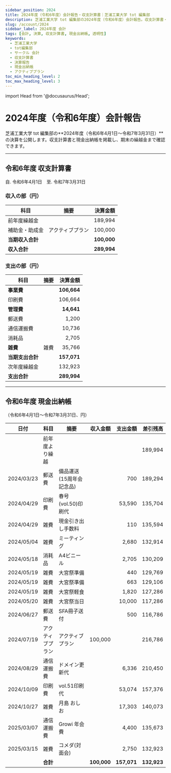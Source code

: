 ```yaml
---
sidebar_position: 2024
title: 2024年度（令和6年度）会計報告・収支計算書｜芝浦工業大学 tot 編集部
description: 芝浦工業大学 tot 編集部の2024年度（令和6年度）会計報告。収支計算書・現金出納帳・事業費内訳・期末繰越の詳細を公開。
slug: /account/2024
sidebar_label: 2024年度 会計
tags: [会計, 決算, 収支計算書, 現金出納帳, 透明性]
keywords:
  - 芝浦工業大学
  - tot編集部
  - サークル 会計
  - 収支計算書
  - 決算報告
  - 現金出納帳
  - アクティブプラン
toc_min_heading_level: 2
toc_max_heading_level: 3
---
```


import Head from '@docusaurus/Head';

<Head>
  <link rel="canonical" href="https://tot-book.vercel.app/docs/account/2024" />
  <script type="application/ld+json">
    {JSON.stringify({
      "@context": "https://schema.org",
      "@type": "Report",
      "name": "2024年度（令和6年度）会計報告・収支計算書｜芝浦工業大学 tot 編集部",
      "description": "芝浦工業大学 tot 編集部の2024年度（令和6年度）会計報告。収支計算書・現金出納帳・事業費内訳・期末繰越の詳細を公開。",
      "inLanguage": "ja",
      "datePublished": "2025-03-31",
      "dateModified": "2025-03-31",
      "url": "https://tot-book.vercel.app/docs/account/2024",
      "image": "https://tot-book.vercel.app/img/og/og-2024-finance.png",
      "publisher": {
        "@type": "Organization",
        "name": "芝浦工業大学 tot 編集部",
        "url": "https://tot-book.vercel.app/",
        "logo": {
          "@type": "ImageObject",
          "url": "https://tot-book.vercel.app/img/logo.png"
        }
      },
      "about": [
        {"@type": "Thing", "name": "会計報告"},
        {"@type": "Thing", "name": "収支計算書"},
        {"@type": "Thing", "name": "現金出納帳"}
      ],
      "isPartOf": {"@type": "CreativeWorkSeries", "name": "活動記録・会計"}
    })}
  </script>
</Head>

# 2024年度（令和6年度）会計報告

芝浦工業大学 tot 編集部の**2024年度（令和6年4月1日〜令和7年3月31日）**の決算を公開します。収支計算書と現金出納帳を掲載し、期末の繰越金まで確認できます。

---

## 令和6年度 収支計算書  
自. 令和6年4月1日　至. 令和7年3月31日

### 収入の部（円）

| 科目             | 摘要             |   決算金額 |
| ---------------- | ---------------- | ---------: |
| 前年度繰越金     |                  |    189,994 |
| 補助金・助成金   | アクティブプラン |    100,000 |
| **当期収入合計** |                  | **100,000** |
| **収入合計**     |                  | **289,994** |

### 支出の部（円）

| 科目             | 摘要 |   決算金額 |
| ---------------- | ---- | ---------: |
| **事業費**       |      | **106,664** |
| 印刷費           |      |    106,664 |
| **管理費**       |      | **14,641** |
| 郵送費           |      |      1,200 |
| 通信運搬費       |      |     10,736 |
| 消耗品           |      |      2,705 |
| **雑費**         | 雑費 |     35,766 |
| **当期支出合計** |      | **157,071** |
| 次年度繰越金     |      |    132,923 |
| **支出合計**     |      | **289,994** |

---

## 令和6年度 現金出納帳  
（令和6年4月1日〜令和7年3月31日、円）

| 日付       | 科目             | 摘要                     | 収入金額 | 支出金額 | 差引残高 |
| ---------- | ---------------- | ------------------------ | -------: | -------: | -------: |
|            | 前年度より繰越   |                          |          |          | 189,994  |
| 2024/03/23 | 郵送費           | 備品運送(15周年会記念品) |          | 700      | 189,294  |
| 2024/04/29 | 印刷費           | 春号(vol.50)印刷代       |          | 53,590   | 135,704  |
| 2024/04/29 | 雑費             | 現金引き出し手数料       |          | 110      | 135,594  |
| 2024/05/04 | 雑費             | ミーティング             |          | 2,680    | 132,914  |
| 2024/05/18 | 消耗品           | A4ビニール               |          | 2,705    | 130,209  |
| 2024/05/19 | 雑費             | 大宮祭準備               |          | 440      | 129,769  |
| 2024/05/19 | 雑費             | 大宮祭準備               |          | 663      | 129,106  |
| 2024/05/19 | 雑費             | 大宮祭軽食               |          | 1,820    | 127,286  |
| 2024/05/20 | 雑費             | 大宮祭当日               |          | 10,000   | 117,286  |
| 2024/06/27 | 郵送費           | SFA冊子送付              |          | 500      | 116,786  |
| 2024/07/19 | アクティブプラン | アクティブプラン         | 100,000  |          | 216,786  |
| 2024/08/29 | 通信運搬費       | ドメイン更新代           |          | 6,336    | 210,450  |
| 2024/10/09 | 印刷費           | vol.51印刷代             |          | 53,074   | 157,376  |
| 2024/10/27 | 雑費             | 月島 おしお              |          | 17,303   | 140,073  |
| 2025/03/07 | 通信運搬費       | Growi 年会費             |          | 4,400    | 135,673  |
| 2025/03/15 | 雑費             | コメダ(対面会)           |          | 2,750    | 132,923  |
|            | **合計**         |                          | **100,000** | **157,071** | **132,923** |
